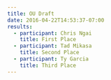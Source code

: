 ```yaml
---
title: OU Draft
date: 2016-04-22T14:53:37-07:00
results:
  - participant: Chris Ngai
    title: First Place
  - participant: Tad Mikasa
    title: Second Place
  - participant: Ty Garcia
    title: Third Place
---
```


